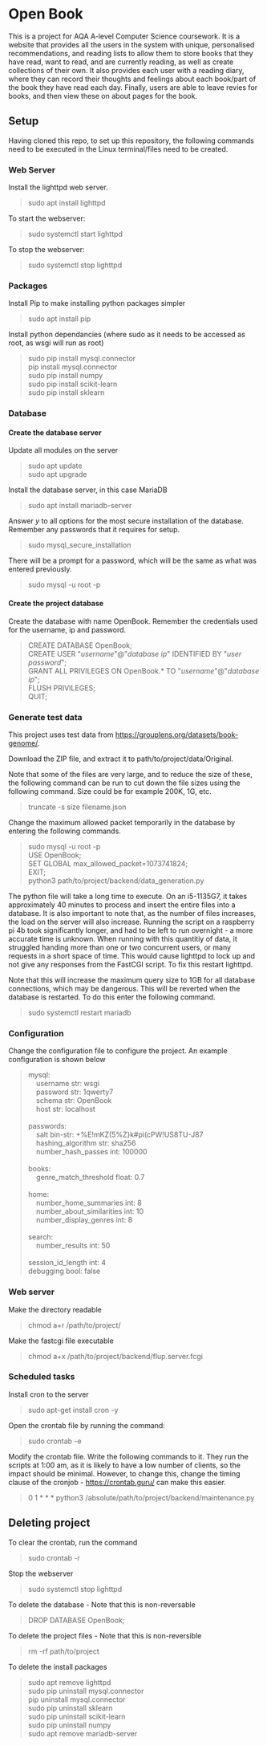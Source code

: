 # Open Book
This is a project for AQA A-level Computer Science coursework. It is a website that provides all the users in the system with unique, personalised recommendations, and reading lists to allow them to store books that they have read, want to read, and are currently reading, as well as create collections of their own.  It also provides each user with a reading diary, where they can record their thoughts and feelings about each book/part of the book they have read each day. Finally, users are able to leave revies for books, and then view these on about pages for the book.

## Setup
Having cloned this repo, to set up this repository, the following commands need to be executed in the Linux terminal/files need to be created.

### Web Server
Install the lighttpd web server.
> sudo apt install lighttpd

To start the webserver:
> sudo systemctl start lighttpd

To stop the webserver:
> sudo systemctl stop lighttpd

### Packages
Install Pip to make installing python packages simpler
> sudo apt install pip

Install python dependancies (where sudo as it needs to be accessed as root, as wsgi will run as root)
> sudo pip install mysql.connector\
> pip install mysql.connector\
> sudo pip install numpy\
> sudo pip install scikit-learn\
> sudo pip install sklearn

### Database
#### Create the database server
Update all modules on the server
> sudo apt update\
> sudo apt upgrade

Install the database server, in this case MariaDB
> sudo apt install mariadb-server

Answer _y_ to all options for the most secure installation of the database. Remember any passwords that it requires for setup.
> sudo mysql_secure_installation

There will be a prompt for a password, which will be the same as what was entered previously.
> sudo mysql -u root -p

#### Create the project database
Create the database with name OpenBook. Remember the credentials used for the username, ip and password.
> CREATE DATABASE OpenBook;\
> CREATE USER "_username_"@"_database ip_" IDENTIFIED BY "_user password_";\
> GRANT ALL PRIVILEGES ON OpenBook.* TO "_username_"@"_database ip_";\
> FLUSH PRIVILEGES;\
> QUIT;

### Generate test data
This project uses test data from https://grouplens.org/datasets/book-genome/.

Download the ZIP file, and extract it to path/to/project/data/Original.

Note that some of the files are very large, and to reduce the size of these, the following command can be run to cut down
the file sizes using the following command. Size could be for example 200K, 1G, etc.
> truncate -s size filename.json

Change the maximum allowed packet temporarily in the database by entering the following commands.
> sudo mysql -u root -p\
> USE OpenBook;\
> SET GLOBAL max_allowed_packet=1073741824;\
> EXIT;\
> python3 path/to/project/backend/data_generation.py

The python file will take a long time to execute. On an i5-1135G7, it takes approximately 40 minutes to process and insert
the entire files into a database. It is also important to note that, as the number of files increases, the load on the
server will also increase. Running the script on a raspberry pi 4b took significantly longer, and had to be left to run
overnight - a more accurate time is unknown. When running with this quantitiy of data, it struggled handing more than one 
or two concurrent users, or many requests in a short space of time. This would cause lighttpd to lock up and not give any
responses from the FastCGI script. To fix this restart lighttpd.

Note that this will increase the maximum query size to 1GB for all database connections, which may be dangerous. This will
be reverted when the database is restarted. To do this enter the following command.
> sudo systemctl restart mariadb

### Configuration
Change the configuration file to configure the project. An example configuration is shown below
> mysql:\
> &nbsp;&nbsp;&nbsp;&nbsp;username str: wsgi\
> &nbsp;&nbsp;&nbsp;&nbsp;password str: 1qwerty7\
> &nbsp;&nbsp;&nbsp;&nbsp;schema str: OpenBook\
> &nbsp;&nbsp;&nbsp;&nbsp;host str: localhost\
> \
> passwords:\
> &nbsp;&nbsp;&nbsp;&nbsp;salt bin-str: +%E!mKZ(5%Z}k#pi(cPW!US8TU-J87\
> &nbsp;&nbsp;&nbsp;&nbsp;hashing_algorithm str: sha256\
> &nbsp;&nbsp;&nbsp;&nbsp;number_hash_passes int: 100000\
> \
> books:\
> &nbsp;&nbsp;&nbsp;&nbsp;genre_match_threshold float: 0.7\
> \
> home:\
> &nbsp;&nbsp;&nbsp;&nbsp;number_home_summaries int: 8\
> &nbsp;&nbsp;&nbsp;&nbsp;number_about_similarities int: 10\
> &nbsp;&nbsp;&nbsp;&nbsp;number_display_genres int: 8\
> \
> search:\
> &nbsp;&nbsp;&nbsp;&nbsp;number_results int: 50\
> \
> session_id_length int: 4\
> debugging bool: false


### Web server
Make the directory readable
> chmod a+r /path/to/project/

Make the fastcgi file executable
> chmod a+x /path/to/project/backend/flup.server.fcgi

### Scheduled tasks
Install cron to the server
> sudo apt-get install cron -y

Open the crontab file by running the command:
> sudo crontab -e

Modify the crontab file. Write the following commands to it. They run the scripts at 1:00 am, as it is
likely to have a low number of clients, so the impact should be minimal. However, to change this, change the timing clause of the cronjob - https://crontab.guru/ can make this easier.
> 0 1 * * * python3 /absolute/path/to/project/backend/maintenance.py

## Deleting project
To clear the crontab, run the command
> sudo crontab -r

Stop the webserver
> sudo systemctl stop lighttpd

To delete the database - Note that this is non-reversable
> DROP DATABASE OpenBook;

To delete the project files - Note that this is non-reversible
> rm -rf path/to/project

To delete the install packages
> sudo apt remove lighttpd\
> sudo pip uninstall mysql.connector\
> pip uninstall mysql.connector\
> sudo pip uninstall sklearn\
> sudo pip uninstall scikit-learn\
> sudo pip uninstall numpy\
> sudo apt remove mariadb-server
